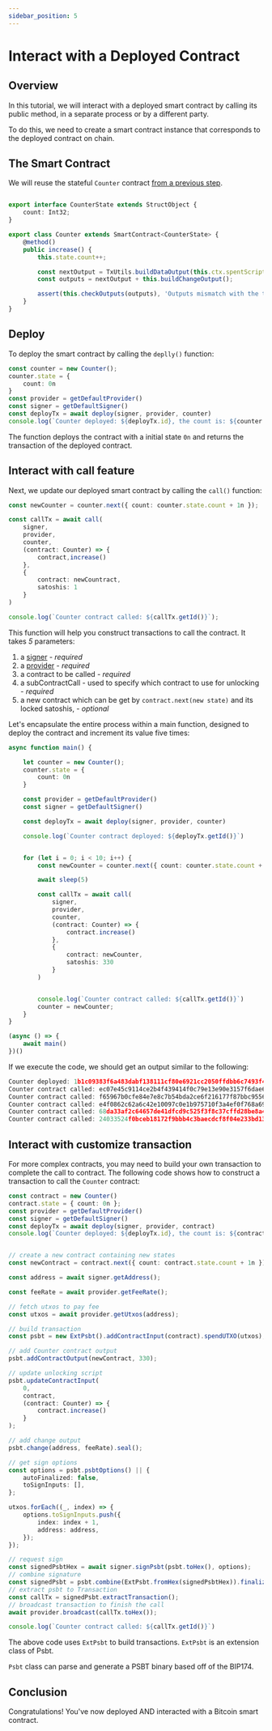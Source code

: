 ```yaml
---
sidebar_position: 5
---
```


# Interact with a Deployed Contract

## Overview
In this tutorial, we will interact with a deployed smart contract by calling its public method, in a separate process or by a different party.

To do this, we need to create a smart contract instance that corresponds to the deployed contract on chain.

## The Smart Contract

We will reuse the stateful `Counter` contract [from a previous step](../how-to-write-a-contract/stateful-contract#create-a-stateful-contract).

```ts

export interface CounterState extends StructObject {
    count: Int32;
}

export class Counter extends SmartContract<CounterState> {
    @method()
    public increase() {
        this.state.count++;

        const nextOutput = TxUtils.buildDataOutput(this.ctx.spentScriptHash, this.ctx.value, CounterStateLib.stateHash(this.state))
        const outputs = nextOutput + this.buildChangeOutput();

        assert(this.checkOutputs(outputs), 'Outputs mismatch with the transaction context');
    }
}
```

## Deploy

To deploy the smart contract by calling the `deplly()` function:

```ts
const counter = new Counter();
counter.state = {
    count: 0n
}
const provider = getDefaultProvider()
const signer = getDefaultSigner()
const deployTx = await deploy(signer, provider, counter)
console.log(`Counter deployed: ${deployTx.id}, the count is: ${counter.state.count}`)
```

The function deploys the contract with a initial state `0n` and returns the transaction of the deployed contract.

## Interact with call feature

Next, we update our deployed smart contract by calling the `call()` function:

```ts
const newCounter = counter.next({ count: counter.state.count + 1n });

const callTx = await call(
    signer,
    provider,
    counter,
    (contract: Counter) => {
        contract,increase()
    },
    {
        contract: newCountract,
        satoshis: 1
    }
)

console.log(`Counter contract called: ${callTx.getId()}`);
```

This function will help you construct transactions to call the contract. It takes *5* parameters:


1. a [signer](../how-to-deploy-and-call-a-contract#signer) - *required*
2. a [provider](../how-to-deploy-and-call-a-contract#provider) - *required*
3. a contract to be called - *required*
4. a subContractCall - used to specify which contract to use for unlocking - *required*
5. a new contract which can be get by `contract.next(new state)` and its locked satoshis,  - *optional*


Let's encapsulate the entire process within a main function, designed to deploy the contract and increment its value five times:

```ts
async function main() {

    let counter = new Counter();
    counter.state = {
        count: 0n
    }

    const provider = getDefaultProvider()
    const signer = getDefaultSigner()

    const deployTx = await deploy(signer, provider, counter)

    console.log(`Counter contract deployed: ${deployTx.getId()}`)


    for (let i = 0; i < 10; i++) {
        const newCounter = counter.next({ count: counter.state.count + 1n });

        await sleep(5)

        const callTx = await call(
            signer, 
            provider, 
            counter, 
            (contract: Counter) => {
                contract.increase()
            },
            {
                contract: newCounter,
                satoshis: 330
            }
        )


        console.log(`Counter contract called: ${callTx.getId()}`)
        counter = newCounter;
    }
}

(async () => {
    await main()
})()
```

If we execute the code, we should get an output similar to the following:

```ts
Counter deployed: 1b1c09383f6a483dabf138111cf80e6921cc2050ffdbb6c7493f47a2c3759180, the count is: 0
Counter contract called: ec07e45c9114ce2b4f439414f0c79e13e90e3157f6dae6c1e66510d7f2cecc6c, the count now is: 1
Counter contract called: f65967b0cfe84e7e8c7b54bda2ce6f216177f87bbc95561044470321f435c07c, the count now is: 2
Counter contract called: e4f0862c62a6c42e10097c0e1b975710f3a4ef0f768a694e5edc7c4bd20997eb, the count now is: 3
Counter contract called: 68da33af2c64657de41dfcd9c525f3f8c37cffd28be8a4a5374bc8ea31e8f7b5, the count now is: 4
Counter contract called: 24033524f0bceb18172f9bbb4c3baecdcf8f04e233bd13ed27c9061e0f224d4d, the count now is: 5
```

## Interact with customize transaction

For more complex contracts, you may need to build your own transaction to complete the call to contract. The following code shows how to construct a transaction to call the `Counter` contract:

```ts
const contract = new Counter()
contract.state = { count: 0n };
const provider = getDefaultProvider()
const signer = getDefaultSigner()
const deployTx = await deploy(signer, provider, contract)
console.log(`Counter deployed: ${deployTx.id}, the count is: ${contract.state.count}`)


// create a new contract containing new states
const newContract = contract.next({ count: contract.state.count + 1n });

const address = await signer.getAddress();

const feeRate = await provider.getFeeRate();

// fetch utxos to pay fee
const utxos = await provider.getUtxos(address);

// build transaction
const psbt = new ExtPsbt().addContractInput(contract).spendUTXO(utxos);

// add Counter contract output
psbt.addContractOutput(newContract, 330);

// update unlocking script
psbt.updateContractInput(
    0, 
    contract, 
    (contract: Counter) => {
        contract.increase()
    }
);

// add change output
psbt.change(address, feeRate).seal();

// get sign options
const options = psbt.psbtOptions() || {
    autoFinalized: false,
    toSignInputs: [],
};

utxos.forEach((_, index) => {
    options.toSignInputs.push({
        index: index + 1,
        address: address,
    });
});

// request sign
const signedPsbtHex = await signer.signPsbt(psbt.toHex(), options);
// combine signature
const signedPsbt = psbt.combine(ExtPsbt.fromHex(signedPsbtHex)).finalizeAllInputs();
// extract psbt to Transaction
const callTx = signedPsbt.extractTransaction();
// broadcast transaction to finish the call
await provider.broadcast(callTx.toHex());

console.log(`Counter contract called: ${callTx.getId()}`)
```

The above code uses `ExtPsbt` to build transactions. `ExtPsbt` is an extension class of Psbt.

`Psbt` class can parse and generate a PSBT binary based off of the BIP174. 

## Conclusion

Congratulations! You've now deployed AND interacted with a Bitcoin smart contract.
